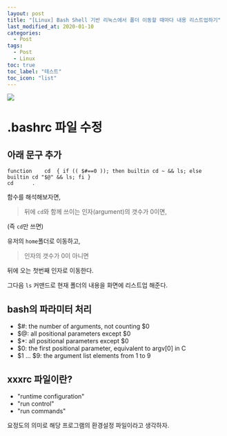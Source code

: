 ```yaml
---
layout: post
title: "[Linux] Bash Shell 기반 리눅스에서 폴더 이동할 때마다 내용 리스트업하기"
last_modified_at: 2020-01-10
categories:
  - Post
tags:
  - Post
  - Linux
toc: true
toc_label: "테스트"
toc_icon: "list"
---
```


![](https://cdn.pixabay.com/photo/2015/01/08/18/24/programming-593312_1280.jpg)

# .bashrc 파일 수정

## 아래 문구 추가

```console
function	cd	{ if (( $#==0 )); then builtin cd ~ && ls; else builtin cd "$@" && ls; fi }
cd		.
```

함수를 해석해보자면,

> 뒤에 `cd`와 함께 쓰이는 인자(argument)의 갯수가 0이면,

(즉 `cd`만 쓰면)

유저의 `home`폴더로 이동하고,

> 인자의 갯수가 0이 아니면

뒤에 오는 첫번째 인자로 이동한다.

그다음 `ls` 커맨드로 현재 폴더의 내용을 화면에 리스트업 해준다.

## bash의 파라미터 처리

- $#: 			the number of arguments, not counting $0
- $@: 			all positional parameters except $0
- $*: 			all positional parameters except $0
- $0: 			the first positional parameter, equivalent to argv[0] in C
- $1 ... $9: 	the argument list elements from 1 to 9


## xxxrc 파일이란?

- "runtime configuration"
- "run control"
- "run commands"

요정도의 의미로 해당 프로그램의 환경설정 파일이라고 생각하자.
